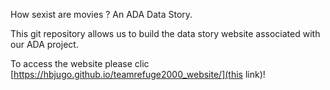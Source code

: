 How sexist are movies ? An ADA Data Story.

This git repository allows us to build the data story website associated with our ADA project.

To access the website please clic [https://hbjugo.github.io/teamrefuge2000_website/](this link)!
